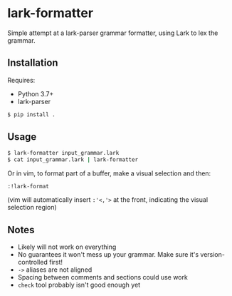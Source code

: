 lark-formatter
==============

Simple attempt at a lark-parser grammar formatter, using Lark to lex the
grammar.


Installation
------------

Requires:
* Python 3.7+
* lark-parser

```bash
$ pip install .
```

Usage
-----

```bash
$ lark-formatter input_grammar.lark
$ cat input_grammar.lark | lark-formatter
```

Or in vim, to format part of a buffer, make a visual selection and then:

```
:!lark-format
```
(vim will automatically insert ``:'<,'>`` at the front, indicating the visual
selection region)

Notes
-----

* Likely will not work on everything
* No guarantees it won't mess up your grammar. Make sure it's
  version-controlled first!
* ``->`` aliases are not aligned
* Spacing between comments and sections could use work
* ``check`` tool probably isn't good enough yet
